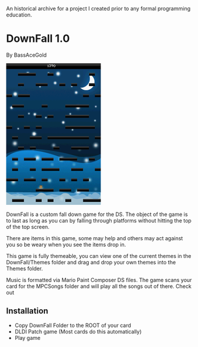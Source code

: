 An historical archive for a project I created prior to any formal programming education.

# DownFall 1.0
By BassAceGold

![](./screenshots/downfall.png)

DownFall is a custom fall down game for the DS. The object of the game is to last as long as you can by falling through platforms without hitting the top of the top screen. 

There are items in this game, some may help and others may act against you so be weary when you see the items drop in.

This game is fully themeable, you can view one of the current themes in the DownFall/Themes folder and drag and drop your own themes into the Themes folder.

Music is formatted via Mario Paint Composer DS files. The game scans your card for the MPCSongs folder and will play all the songs out of there.
Check out 

## Installation
- Copy DownFall Folder to the ROOT of your card
- DLDI Patch game (Most cards do this automatically)
- Play game